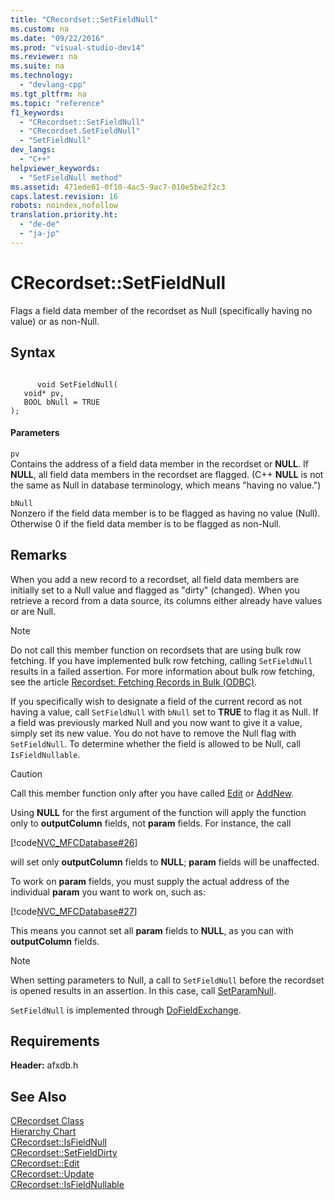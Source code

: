 ```yaml
---
title: "CRecordset::SetFieldNull"
ms.custom: na
ms.date: "09/22/2016"
ms.prod: "visual-studio-dev14"
ms.reviewer: na
ms.suite: na
ms.technology: 
  - "devlang-cpp"
ms.tgt_pltfrm: na
ms.topic: "reference"
f1_keywords: 
  - "CRecordset::SetFieldNull"
  - "CRecordset.SetFieldNull"
  - "SetFieldNull"
dev_langs: 
  - "C++"
helpviewer_keywords: 
  - "SetFieldNull method"
ms.assetid: 471ede61-0f10-4ac5-9ac7-010e5be2f2c3
caps.latest.revision: 16
robots: noindex,nofollow
translation.priority.ht: 
  - "de-de"
  - "ja-jp"
---
```

# CRecordset::SetFieldNull
Flags a field data member of the recordset as Null (specifically having no value) or as non-Null.  
  
## Syntax  
  
```  
  
      void SetFieldNull(  
   void* pv,  
   BOOL bNull = TRUE   
);  
```  
  
#### Parameters  
 `pv`  
 Contains the address of a field data member in the recordset or **NULL**. If **NULL**, all field data members in the recordset are flagged. (C++ **NULL** is not the same as Null in database terminology, which means "having no value.")  
  
 `bNull`  
 Nonzero if the field data member is to be flagged as having no value (Null). Otherwise 0 if the field data member is to be flagged as non-Null.  
  
## Remarks  
 When you add a new record to a recordset, all field data members are initially set to a Null value and flagged as "dirty" (changed). When you retrieve a record from a data source, its columns either already have values or are Null.  
  
> [!NOTE]
>  Do not call this member function on recordsets that are using bulk row fetching. If you have implemented bulk row fetching, calling `SetFieldNull` results in a failed assertion. For more information about bulk row fetching, see the article [Recordset: Fetching Records in Bulk (ODBC)](../vs140/recordset--fetching-records-in-bulk--odbc-.md).  
  
 If you specifically wish to designate a field of the current record as not having a value, call `SetFieldNull` with `bNull` set to **TRUE** to flag it as Null. If a field was previously marked Null and you now want to give it a value, simply set its new value. You do not have to remove the Null flag with `SetFieldNull`. To determine whether the field is allowed to be Null, call `IsFieldNullable`.  
  
> [!CAUTION]
>  Call this member function only after you have called [Edit](../vs140/crecordset--edit.md) or [AddNew](../vs140/crecordset--addnew.md).  
  
 Using **NULL** for the first argument of the function will apply the function only to **outputColumn** fields, not **param** fields. For instance, the call  
  
 [!code[NVC_MFCDatabase#26](../vs140/codesnippet/CPP/crecordset--setfieldnull_1.cpp)]  
  
 will set only **outputColumn** fields to **NULL**; **param** fields will be unaffected.  
  
 To work on **param** fields, you must supply the actual address of the individual **param** you want to work on, such as:  
  
 [!code[NVC_MFCDatabase#27](../vs140/codesnippet/CPP/crecordset--setfieldnull_2.cpp)]  
  
 This means you cannot set all **param** fields to **NULL**, as you can with **outputColumn** fields.  
  
> [!NOTE]
>  When setting parameters to Null, a call to `SetFieldNull` before the recordset is opened results in an assertion. In this case, call [SetParamNull](../vs140/crecordset--setparamnull.md).  
  
 `SetFieldNull` is implemented through [DoFieldExchange](../vs140/crecordset--dofieldexchange.md).  
  
## Requirements  
 **Header:** afxdb.h  
  
## See Also  
 [CRecordset Class](../vs140/crecordset-class.md)   
 [Hierarchy Chart](../vs140/hierarchy-chart.md)   
 [CRecordset::IsFieldNull](../vs140/crecordset--isfieldnull.md)   
 [CRecordset::SetFieldDirty](../vs140/crecordset--setfielddirty.md)   
 [CRecordset::Edit](../vs140/crecordset--edit.md)   
 [CRecordset::Update](../vs140/crecordset--update.md)   
 [CRecordset::IsFieldNullable](../vs140/crecordset--isfieldnullable.md)